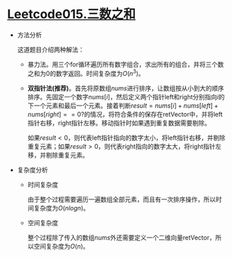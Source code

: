 # [Leetcode015.三数之和](<https://leetcode-cn.com/problems/3sum/>)

- 方法分析

  这道题目介绍两种解法：

  - 暴力法。用三个for循环遍历所有数字组合，求出所有的组合，并将三个数之和为0的数字返回。时间复杂度为$O(n^3)$。

  - **双指针法(推荐)**。首先将原数组$nums$进行排序，让数组按从小到大的顺序排序。先固定一个数字$nums[i]$，然后定义两个指针left和right分别指向$i$的下一个元素和最后一个元素。接着判断$result = nums[i]+nums[left]+nums[right] == 0?$的情况，将符合条件的保存在retVector中，并将left指针右移，right指针左移。移动指针时如果遇到重复数据需要剔除。

    如果$result  < 0$，则代表left指针指向的数字太小，将left指针右移，并剔除重复元素；如果$result > 0$，则代表right指向的数字太大，将right指针左移，并剔除重复元素。

- 复杂度分析

  - 时间复杂度

    由于整个过程需要遍历一遍数组全部元素，而且有一次排序操作，所以时间复杂度为$O(nlogn)$。

  - 空间复杂度

    整个过程除了传入的数组$nums$外还需要定义一个二维向量retVector，所以空间复杂度为$O(n)​$。
